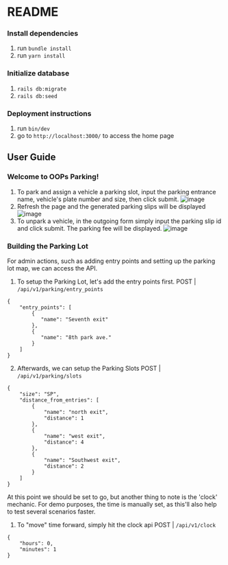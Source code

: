 # README

### Install dependencies
  1. run `bundle install`
  2. run `yarn install`

### Initialize database
  1. `rails db:migrate`
  2. `rails db:seed`

### Deployment instructions
  1. run `bin/dev`
  2. go to `http://localhost:3000/` to access the home page

## User Guide

### Welcome to OOPs Parking!
  1. To park and assign a vehicle a parking slot, input the parking entrance name, vehicle's plate number and size, then click submit.
  ![image](https://github.com/robertcbsg/oops_parking/assets/125743601/3f0a4b28-f3ab-4bda-8f16-51d282a76c75)
  2. Refresh the page and the generated parking slips will be displayed
  ![image](https://github.com/robertcbsg/oops_parking/assets/125743601/117b331e-df29-4221-a4c7-18d2653c5ba7)
  3. To unpark a vehicle, in the outgoing form simply input the parking slip id and click submit. The parking fee will be displayed.
  ![image](https://github.com/robertcbsg/oops_parking/assets/125743601/0a3c1dba-bdf4-4860-9118-fce5d97ecf0b)

### Building the Parking Lot

For admin actions, such as adding entry points and setting up the parking lot map, we can access the API.
1. To setup the Parking Lot, let's add the entry points first. 
POST | `/api/v1/parking/entry_points`
```
{
    "entry_points": [
        {
           "name": "Seventh exit"
        },
        {
           "name": "8th park ave."
        }
    ]
}
```
2. Afterwards, we can setup the Parking Slots
POST | `/api/v1/parking/slots`
```
{
    "size": "SP",
    "distance_from_entries": [
        {
            "name": "north exit",
            "distance": 1
        },
        {
            "name": "west exit",
            "distance": 4
        },
        {
            "name": "Southwest exit",
            "distance": 2
        }
    ]
}
```

At this point we should be set to go, but another thing to note is the 'clock' mechanic.
For demo purposes, the time is manually set, as this'll also help to test several scenarios faster.
1. To "move" time forward, simply hit the clock api
POST | `/api/v1/clock`
```
{
    "hours": 0,
    "minutes": 1
}
```
